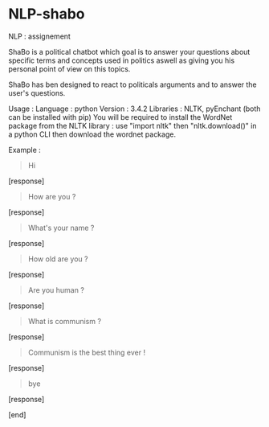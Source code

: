 # NLP-shabo
NLP : assignement

ShaBo is a political chatbot which goal is to answer your questions about specific terms and concepts used in politics aswell as giving you his personal point of view on this topics.

ShaBo has ben designed to react to politicals arguments and to answer the user's questions.

Usage :
    Language : python
    Version : 3.4.2
    Libraries : NLTK, pyEnchant (both can be installed with pip)
      You will be required to install the WordNet package from the NLTK library : use "import nltk" then "nltk.download()" in a python CLI then download the wordnet package.

Example :
>Hi

[response]

>How are you ?

[response]

>What's your name ?

[response]

>How old are you ?

[response]

>Are you human ?

[response]

>What is communism ?

[response]

>Communism is the best thing ever !

[response]

>bye

[response]

[end]

